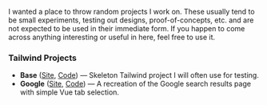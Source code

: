 I wanted a place to throw random projects I work on. These usually tend to be small experiments, testing out designs, proof-of-concepts, etc. and are not expected to be used in their immediate form. If you happen to come across anything interesting or useful in here, feel free to use it.

### Tailwind Projects
- **Base** ([Site](https://zaknesler.github.io/projects/css/tailwind/base/public/), [Code](css/tailwind/base)) &mdash; Skeleton Tailwind project I will often use for testing.
- **Google** ([Site](https://zaknesler.github.io/projects/css/tailwind/recreations/google/public/), [Code](css/tailwind/recreations/google)) &mdash; A recreation of the Google search results page with simple Vue tab selection.
